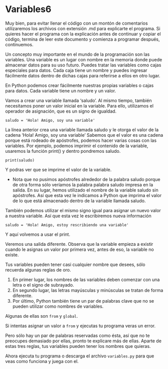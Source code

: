 # Variables6

Muy bien, para evitar llenar el código con un montón de comentarios utilizaremos los archivos con extensión .md para explicarte el programa.
Si quieres hacer el programa con la explicación antes de continuar y copiar el código, termina de leer este documento y comienza a programar después, continuemos.

Un concepto muy importante en el mundo de la programación son las variables.
Una variable es un lugar con nombre en la memoria donde puede almacenar datos para su uso futuro.
Puedes tratar las variables como cajas especiales para datos.
Cada caja tiene un nombre y puedes ingresar fácilmente datos dentro de dichas cajas para referirse a ellos en otro lugar.

En Python podemos crear fácilmente nuestras propias variables o cajas para datos. Cada variable tiene un nombre y un valor.

Vamos a crear una variable llamada ‘saludo’.
Al mismo tiempo, también necesitamos poner un valor inicial en la variable.
Para ello, utilizamos el operador de asignación, que es un signo de igualdad.

`saludo = 'Hola! Amigo, soy una variable'`

La línea anterior crea una variable llamada saludo y le otorga el valor de la cadena ‘Hola! Amigo, soy una variable’ 
Sabemos que el valor es una cadena porque está rodeado de apóstrofes, podemos hacer varias cosas con las variables.
Por ejemplo, podemos imprimir el contenido de la variable, usaremos la función print() y dentro pondremos saludo.

`print(saludo)`

Y podras ver que se imprime el valor de la variable.
* Nota que no pusimos apóstrofes alrededor de la palabra saludo porque de otra forma sólo veríamos la palabra palabra saludo impresa en la salida.
En su lugar, hemos utilizado el nombre de la variable saludo sin apóstrofes.
Así que esta vez le indicamos a Python que imprima el valor de lo que está almacenado dentro de la variable llamada saludo.

También podemos utilizar el mismo signo igual para asignar un nuevo valor a nuestra variable.
Así que esta vez le escribiremos nueva información

`saludo = 'Hola! Amigo, estoy rescribiendo una variable'`

Y aquí volvemos a usar el print.

Veremos una salida diferente.
Observa que la variable empieza a existir cuando le asignas un valor por primera vez, antes de eso, la variable no existe.

Tus variables pueden tener casi cualquier nombre que desees, sólo recuerda algunas reglas de oro.

1. En primer lugar, los nombres de las variables deben comenzar con una letra o el signo de subrayado.
2. En segundo lugar, las letras mayúsculas y minúsculas se tratan de forma diferente.
3. Por último, Python también tiene un par de palabras clave que no se pueden utilizar como nombres de variables.

Algunas de ellas son `from` y `global`.

Si intentas asignar un valor a `from` y ejecutas tu programa veras un error.

Pero sólo hay un par de palabras reservadas como ésta, así que no te preocupes demasiado por ellas, pronto te explicare más de ellas.
Aparte de estas tres reglas, tus variables pueden tener los nombres que quieras.

Ahora ejecuta tu programa o descarga el archivo `variables.py` para que veas como funciona y juega con el.